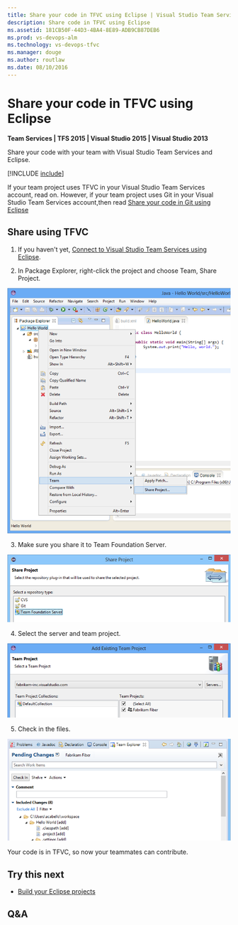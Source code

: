 ```yaml
---
title: Share your code in TFVC using Eclipse | Visual Studio Team Services
description: Share code in TFVC using Eclipse
ms.assetid: 181CB50F-44D3-4BA4-8E89-ADB9CB87DEB6
ms.prod: vs-devops-alm
ms.technology: vs-devops-tfvc
ms.manager: douge
ms.author: routlaw
ms.date: 08/10/2016
---
```


# Share your code in TFVC using Eclipse

**Team Services | TFS 2015 | Visual Studio 2015 | Visual Studio 2013**

Share your code with your team with Visual Studio Team Services and Eclipse.

[!INCLUDE [include](_shared/connect-eclipse-to-vso.md)]

If your team project uses TFVC in your Visual Studio Team Services account, read on. However, if your team project uses Git in your Visual Studio Team Services account,then read [Share your code in Git using Eclipse](../git/share-your-code-in-git-eclipse.md)

<a name="tfvc"></a>
## Share using TFVC

1. If you haven't yet, [Connect to Visual Studio Team Services using Eclipse](../setup-admin/team-services/connect-to-visual-studio-team-services.md#TEEConnect).

2. In Package Explorer, right-click the project and choose Team, Share Project.

 ![In the Package Explorer, the project's context menu, Team, Share Project](./_shared/_img/share-project.png)

3. Make sure you share it to Team Foundation Server.

 ![Share Project dialog box with tfvc selected](./_img/share-your-code-in-tfvc-eclipse/share-project-tfvc.png)

4. Select the server and team project.

 ![Select Team Project](../_shared/_img/add-existing-team-project.png)

5. Check in the files.

 ![Check in pending changes](./_img/share-your-code-in-tfvc-eclipse/checkin-changes-tfvc.png)

Your code is in TFVC, so now your teammates can contribute.

## Try this next

* [Build your Eclipse projects](../build-release/get-started/java-maven.md)

## Q&A


<!-- ENDSECTION -->
